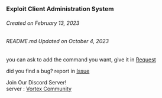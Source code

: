 ### Exploit Client Administration System
###### Created on February 13, 2023
###### README.md Updated on October 4, 2023

you can ask to add the command you want, give it in [Request](https://github.com/Sidhsksjsjsh/Fe-Vortex-admin-V2/pulls)

did you find a bug? report in [Issue](https://github.com/Sidhsksjsjsh/Fe-Vortex-admin-V2/issues)

Join Our Discord Server!  
server : [Vortex Community](https://discord.gg/ZcnSSpH63u)
